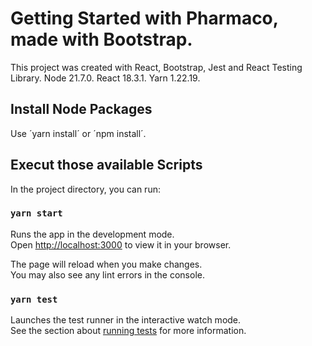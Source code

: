 # Getting Started with Pharmaco, made with Bootstrap.

This project was created with React, Bootstrap, Jest and React Testing Library.
Node 21.7.0.
React 18.3.1.
Yarn 1.22.19.

## Install Node Packages

Use ´yarn install´ or ´npm install´.

## Execut those available Scripts

In the project directory, you can run:

### `yarn start`

Runs the app in the development mode.\
Open [http://localhost:3000](http://localhost:3000) to view it in your browser.

The page will reload when you make changes.\
You may also see any lint errors in the console.

### `yarn test`

Launches the test runner in the interactive watch mode.\
See the section about [running tests](https://facebook.github.io/create-react-app/docs/running-tests) for more information.
